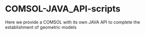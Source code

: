 # COMSOL-JAVA_API-scripts
Here we provide a COMSOL with its own JAVA API to complete the establishment of geometric models
